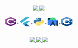 <br>
<div align="center">
  <a href="https://github.com/edianmu">
  <img height="180em" src="https://github-readme-stats.vercel.app/api?username=edianmu&show_icons=true&theme=algolia&include_all_commits=true&count_private=true"/>
  <img height="180em" src="https://github-readme-stats.vercel.app/api/top-langs/?username=edianmu&layout=compact&langs_count=7&theme=algolia"/>
</div>
<div style="display: inline_block"><br> <div align="center">
	<img align="center" alt="C#" height="30" width="40" src="https://raw.githubusercontent.com/devicons/devicon/master/icons/csharp/csharp-original.svg">
	<img align="center" alt="Flutter" height="30" width="40" src="https://raw.githubusercontent.com/devicons/devicon/master/icons/flutter/flutter-original.svg">
	<img align="center" alt="Python" height="30" width="40" src="https://raw.githubusercontent.com/devicons/devicon/master/icons/python/python-original.svg">
	<img align="center" alt="AndroidStudio" height="30" width="40" src="https://raw.githubusercontent.com/devicons/devicon/master/icons/androidstudio/androidstudio-original.svg">
  <img align="center" alt="C++" height="30" width="40" src="https://raw.githubusercontent.com/devicons/devicon/master/icons/cplusplus/cplusplus-original.svg">
</div>
	<br>
  <br>
<div align="center">
  <a href="https://www.linkedin.com/in/edimunoz/" target="_blank"><img src="https://img.shields.io/badge/-LinkedIn-%230077B5?style=for-the-badge&logo=linkedin&logoColor=white" target="_blank">
	</a> 
  <a href = "mailto:edianmuvi@gmail.com"><img src="https://img.shields.io/badge/-Gmail-%23333?style=for-the-badge&logo=gmail&logoColor=white" target="_blank">
	</a>
  <a href="https://www.instagram.com/edianmu/" target="_blank"><img src="https://img.shields.io/badge/-Instagram-%23E4405F?style=for-the-badge&logo=instagram&logoColor=white" target="_blank">
	</a>
